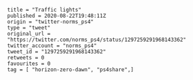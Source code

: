 ```
title = "Traffic lights"
published = 2020-08-22T19:48:11Z
origin = "twitter-norms_ps4"
type = "tweet"
original_url = "https://twitter.com/norms_ps4/status/1297259291968143362"
twitter_account = "norms_ps4"
tweet_id = "1297259291968143362"
retweets = 0
favourites = 0
tag = [ "horizon-zero-dawn", "ps4share",]
```

<p class='image'><img src='https://mnf.m17s.net/2020/08/22/EgDKcpoXoAExcvq.jpg' alt=''></p>

